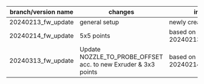 
| branch/version name             | changes | infos                                           |
|----------------------|--------------|---------------------------------------------------|
| 20240213_fw_update   | general setup| newly created |
| 20240214_fw_update   | 5x5 points   | based on 20240213_fw_update         |
| 20240313_fw_update   | Update NOZZLE_TO_PROBE_OFFSET acc. to new Exruder & 3x3 points   | based on 20240214_fw_update         |

 
